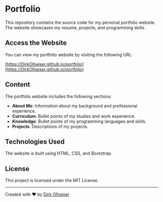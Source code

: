 # Portfolio

This repository contains the source code for my personal portfolio website. The website showcases my resume, projects, and programming skills.

## Access the Website

You can view my portfolio website by visiting the following URL:

[https://DirkOlhaiser.github.io/portfolio](https://DirkOlhaiser.github.io/portfolio)

## Content

The portfolio website includes the following sections:

- **About Me**: Information about my background and professional experience.
- **Curriculum**: Bullet points of my studies and work experience.
- **Knowledge**: Bullet points of my programming languages and skills.
- **Projects**: Descriptions of my projects.

## Technologies Used

The website is built using HTML, CSS, and Bootstrap.

## License

This project is licensed under the MIT License.

---

Created with ❤️ by [Dirk Olhaiser](https://github.com/DirkOlhaiser)